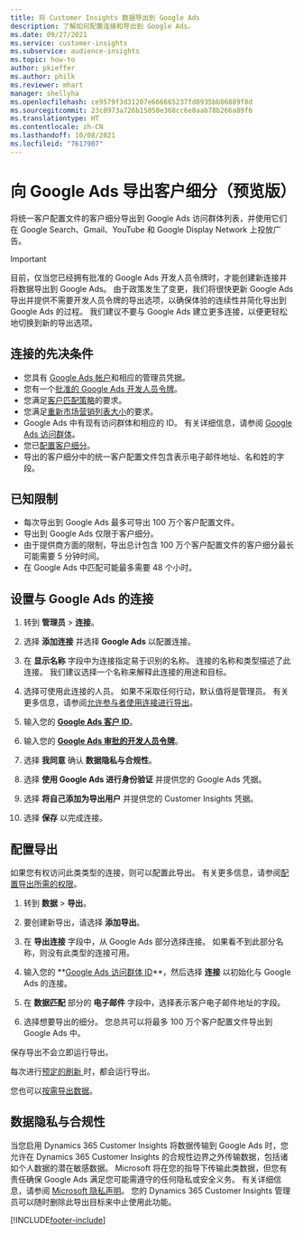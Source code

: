 ```yaml
---
title: 将 Customer Insights 数据导出到 Google Ads
description: 了解如何配置连接和导出到 Google Ads。
ms.date: 09/27/2021
ms.service: customer-insights
ms.subservice: audience-insights
ms.topic: how-to
author: pkieffer
ms.author: philk
ms.reviewer: mhart
manager: shellyha
ms.openlocfilehash: ce9579f3d31207e666665237fd8935bb86889f8d
ms.sourcegitcommit: 23c8973a726b15050e368cc6e0aab78b266a89f6
ms.translationtype: HT
ms.contentlocale: zh-CN
ms.lasthandoff: 10/08/2021
ms.locfileid: "7617907"
---
```

# <a name="export-segments-to-google-ads-preview"></a>向 Google Ads 导出客户细分（预览版）

将统一客户配置文件的客户细分导出到 Google Ads 访问群体列表，并使用它们在 Google Search、Gmail、YouTube 和 Google Display Network 上投放广告。 

> [!IMPORTANT]
> 目前，仅当您已经拥有批准的 Google Ads 开发人员令牌时，才能创建新连接并将数据导出到 Google Ads。 由于政策发生了变更，我们将很快更新 Google Ads 导出并提供不需要开发人员令牌的导出选项，以确保体验的连续性并简化导出到 Google Ads 的过程。 我们建议不要与 Google Ads 建立更多连接，以便更轻松地切换到新的导出选项。

## <a name="prerequisites-for-connection"></a>连接的先决条件

-   您具有 [Google Ads 帐户](https://ads.google.com/)和相应的管理员凭据。
-   您有一个[批准的 Google Ads 开发人员令牌](https://developers.google.com/google-ads/api/docs/first-call/dev-token)。 
-   您满足[客户匹配策略](https://support.google.com/adspolicy/answer/6299717)的要求。
-   您满足[重新市场营销列表大小](https://support.google.com/google-ads/answer/7558048)的要求。
-   Google Ads 中有现有访问群体和相应的 ID。 有关详细信息，请参阅 [Google Ads 访问群体](https://support.google.com/google-ads/answer/7558048?hl=en#:~:text=Audience%20lists%20is%20a%20section,Display%20Network%20through%20remarketing%20campaigns.)。
-   您已[配置客户细分](segments.md)。
-   导出的客户细分中的统一客户配置文件包含表示电子邮件地址、名和姓的字段。

## <a name="known-limitations"></a>已知限制

- 每次导出到 Google Ads 最多可导出 100 万个客户配置文件。
- 导出到 Google Ads 仅限于客户细分。
- 由于提供商方面的限制，导出总计包含 100 万个客户配置文件的客户细分最长可能需要 5 分钟时间。 
- 在 Google Ads 中匹配可能最多需要 48 个小时。

## <a name="set-up-connection-to-google-ads"></a>设置与 Google Ads 的连接

1. 转到 **管理员** > **连接**。

1. 选择 **添加连接** 并选择 **Google Ads** 以配置连接。

1. 在 **显示名称** 字段中为连接指定易于识别的名称。 连接的名称和类型描述了此连接。 我们建议选择一个名称来解释此连接的用途和目标。

1. 选择可使用此连接的人员。 如果不采取任何行动，默认值将是管理员。 有关更多信息，请参阅[允许参与者使用连接进行导出](connections.md#allow-contributors-to-use-a-connection-for-exports)。

1. 输入您的 **[Google Ads 客户 ID](https://support.google.com/google-ads/answer/1704344)**。

1. 输入您的 **[Google Ads 审批的开发人员令牌](https://developers.google.com/google-ads/api/docs/first-call/dev-token)**。

1. 选择 **我同意** 确认 **数据隐私与合规性**。

1. 选择 **使用 Google Ads 进行身份验证** 并提供您的 Google Ads 凭据。

1. 选择 **将自己添加为导出用户** 并提供您的 Customer Insights 凭据。

1. 选择 **保存** 以完成连接。 

## <a name="configure-an-export"></a>配置导出

如果您有权访问此类类型的连接，则可以配置此导出。 有关更多信息，请参阅[配置导出所需的权限](export-destinations.md#set-up-a-new-export)。

1. 转到 **数据** > **导出**。

1. 要创建新导出，请选择 **添加导出**。

1. 在 **导出连接** 字段中，从 Google Ads 部分选择连接。 如果看不到此部分名称，则没有此类型的连接可用。

1. 输入您的 **[Google Ads 访问群体 ID](https://support.google.com/google-ads/answer/7558048?hl=en#:~:text=Audience%20lists%20is%20a%20section,Display%20Network%20through%20remarketing%20campaigns.)**，然后选择 **连接** 以初始化与 Google Ads 的连接。

1. 在 **数据匹配** 部分的 **电子邮件** 字段中，选择表示客户电子邮件地址的字段。

1. 选择想要导出的细分。 您总共可以将最多 100 万个客户配置文件导出到 Google Ads 中。

保存导出不会立即运行导出。

每次进行[预定的刷新 ](system.md#schedule-tab)时，都会运行导出。 

您也可以[按需导出数据](export-destinations.md#run-exports-on-demand)。 

## <a name="data-privacy-and-compliance"></a>数据隐私与合规性

当您启用 Dynamics 365 Customer Insights 将数据传输到 Google Ads 时，您允许在 Dynamics 365 Customer Insights 的合规性边界之外传输数据，包括诸如个人数据的潜在敏感数据。 Microsoft 将在您的指导下传输此类数据，但您有责任确保 Google Ads 满足您可能需遵守的任何隐私或安全义务。 有关详细信息，请参阅 [Microsoft 隐私声明](https://go.microsoft.com/fwlink/?linkid=396732)。
您的 Dynamics 365 Customer Insights 管理员可以随时删除此导出目标来中止使用此功能。


[!INCLUDE[footer-include](../includes/footer-banner.md)]
